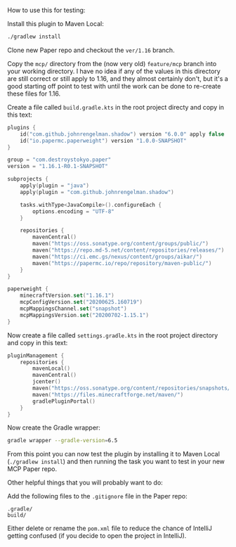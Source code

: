 How to use this for testing:

Install this plugin to Maven Local:

```bash
./gradlew install
```

Clone new Paper repo  and checkout the `ver/1.16` branch.

Copy the `mcp/` directory from the (now very old) `feature/mcp` branch into your working directory. I have no idea
if any of the values in this directory are still correct or still apply to 1.16, and they almost certainly don't,
but it's a good starting off point to test with until the work can be done to re-create these files for 1.16.

Create a file called `build.gradle.kts` in the root project directy and copy in this text:
```kotlin
plugins {
    id("com.github.johnrengelman.shadow") version "6.0.0" apply false
    id("io.papermc.paperweight") version "1.0.0-SNAPSHOT"
}

group = "com.destroystokyo.paper"
version = "1.16.1-R0.1-SNAPSHOT"

subprojects {
    apply(plugin = "java")
    apply(plugin = "com.github.johnrengelman.shadow")

    tasks.withType<JavaCompile>().configureEach {
        options.encoding = "UTF-8"
    }

    repositories {
        mavenCentral()
        maven("https://oss.sonatype.org/content/groups/public/")
        maven("https://repo.md-5.net/content/repositories/releases/")
        maven("https://ci.emc.gs/nexus/content/groups/aikar/")
        maven("https://papermc.io/repo/repository/maven-public/")
    }
}

paperweight {
    minecraftVersion.set("1.16.1")
    mcpConfigVersion.set("20200625.160719")
    mcpMappingsChannel.set("snapshot")
    mcpMappingsVersion.set("20200702-1.15.1")
}
```

Now create a file called `settings.gradle.kts` in the root project directory and copy in this text:
```kotlin
pluginManagement {
    repositories {
        mavenLocal()
        mavenCentral()
        jcenter()
        maven("https://oss.sonatype.org/content/repositories/snapshots/")
        maven("https://files.minecraftforge.net/maven/")
        gradlePluginPortal()
    }
}
```

Now create the Gradle wrapper:
```bash
gradle wrapper --gradle-version=6.5
```

From this point you can now test the plugin by installing it to Maven Local (`./gradlew install`) and then running
the task you want to test in your new MCP Paper repo.

Other helpful things that you will probably want to do:

Add the following files to the `.gitignore` file in the Paper repo:
```
.gradle/
build/
```

Either delete or rename the `pom.xml` file to reduce the chance of IntelliJ getting confused
(if you decide to open the project in IntelliJ). 
